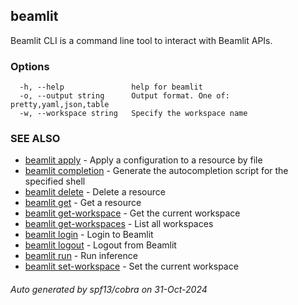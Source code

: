 ## beamlit

Beamlit CLI is a command line tool to interact with Beamlit APIs.

### Options

```
  -h, --help               help for beamlit
  -o, --output string      Output format. One of: pretty,yaml,json,table
  -w, --workspace string   Specify the workspace name
```

### SEE ALSO

* [beamlit apply](beamlit_apply.md)	 - Apply a configuration to a resource by file
* [beamlit completion](beamlit_completion.md)	 - Generate the autocompletion script for the specified shell
* [beamlit delete](beamlit_delete.md)	 - Delete a resource
* [beamlit get](beamlit_get.md)	 - Get a resource
* [beamlit get-workspace](beamlit_get-workspace.md)	 - Get the current workspace
* [beamlit get-workspaces](beamlit_get-workspaces.md)	 - List all workspaces
* [beamlit login](beamlit_login.md)	 - Login to Beamlit
* [beamlit logout](beamlit_logout.md)	 - Logout from Beamlit
* [beamlit run](beamlit_run.md)	 - Run inference
* [beamlit set-workspace](beamlit_set-workspace.md)	 - Set the current workspace

###### Auto generated by spf13/cobra on 31-Oct-2024
